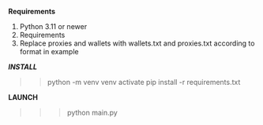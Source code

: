 **Requirements**

1. Python 3.11 or newer
2. Requirements
3. Replace proxies and wallets with wallets.txt and proxies.txt according to format in example

***INSTALL***

>> python -m venv venv
>> activate
>> pip install -r requirements.txt

**LAUNCH**

>>> python main.py